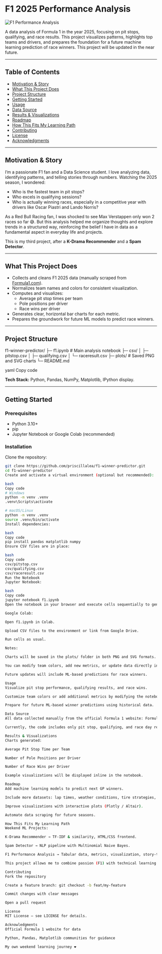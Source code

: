 # **F1 2025 Performance Analysis**

<!-- Hero Image / Capa -->
![F1 Performance Analysis](https://images.pexels.com/photos/29406740/pexels-photo-29406740.jpeg)

A data analysis of Formula 1 in the year 2025, focusing on pit stops, qualifying, and race results. This project visualizes patterns, highlights top teams and drivers, and prepares the foundation for a future machine learning prediction of race winners. This project will be updated in the near future.

---

## **Table of Contents**

- [Motivation & Story](#motivation--story)
- [What This Project Does](#what-this-project-does)
- [Project Structure](#project-structure)
- [Getting Started](#getting-started)
- [Usage](#usage)
- [Data Source](#data-source)
- [Results & Visualizations](#results--visualizations)
- [Roadmap](#roadmap)
- [How This Fits My Learning Path](#how-this-fits-my-learning-path)
- [Contributing](#contributing)
- [License](#license)
- [Acknowledgments](#acknowledgments)

---

## **Motivation & Story**

I’m a passionate F1 fan and a Data Science student. I love analyzing data, identifying patterns, and telling stories through numbers. Watching the 2025 season, I wondered:

- Who is the fastest team in pit stops?
- Who excels in qualifying sessions?
- Who is actually winning races, especially in a competitive year with drivers like Oscar Piastri and Lando Norris?

As a Red Bull Racing fan, I was shocked to see Max Verstappen only won 2 races so far 😅. But this analysis helped me organize thoughts and explore trends in a structured way, reinforcing the belief I have in data as a fundamental aspect in everyday life and projects.

This is my third project, after a **K-Drama Recommender** and a **Spam Detector**.

---

## **What This Project Does**

- Collects and cleans F1 2025 data (manually scraped from [Formula1.com](https://www.formula1.com/en/results/2025/races)).
- Normalizes team names and colors for consistent visualization.
- Computes and visualizes:
  - Average pit stop times per team
  - Pole positions per driver
  - Race wins per driver
- Generates clear, horizontal bar charts for each metric.
- Prepares the groundwork for future ML models to predict race winners.

---

## **Project Structure**

f1-winner-predictor/
├─ f1.ipynb # Main analysis notebook
├─ csv/
│ ├─ pitstop.csv
│ ├─ qualifying.csv
│ └─ raceresult.csv
├─ plots/ # Saved PNG and SVG charts
└─ README.md

yaml
Copy code

**Tech Stack:** Python, Pandas, NumPy, Matplotlib, IPython display.

---

## **Getting Started**

### **Prerequisites**

- Python 3.10+
- pip
- Jupyter Notebook or Google Colab (recommended)

### **Installation**

Clone the repository:

```bash
git clone https://github.com/priscillalea/f1-winner-predictor.git
cd f1-winner-predictor
Create and activate a virtual environment (optional but recommended):

bash
Copy code
# Windows
python -m venv .venv
.venv\Scripts\activate

# macOS/Linux
python -m venv .venv
source .venv/bin/activate
Install dependencies:

bash
Copy code
pip install pandas matplotlib numpy
Ensure CSV files are in place:

bash
Copy code
csv/pitstop.csv
csv/qualifying.csv
csv/raceresult.csv
Run the Notebook
Jupyter Notebook:

bash
Copy code
jupyter notebook f1.ipynb
Open the notebook in your browser and execute cells sequentially to generate the analysis and plots.

Google Colab:

Open f1.ipynb in Colab.

Upload CSV files to the environment or link from Google Drive.

Run cells as usual.

Notes:

Charts will be saved in the plots/ folder in both PNG and SVG formats.

You can modify team colors, add new metrics, or update data directly in the notebook.

Future updates will include ML-based predictions for race winners.

Usage
Visualize pit stop performance, qualifying results, and race wins.

Customize team colors or add additional metrics by modifying the notebook.

Prepare for future ML-based winner predictions using historical data.

Data Source
All data collected manually from the official Formula 1 website: Formula 1 Results 2025

Currently, the code includes only pit stop, qualifying, and race day results. Other data saved in this repository will be used in future updates for ML predictions.

Results & Visualizations
Charts generated:

Average Pit Stop Time per Team

Number of Pole Positions per Driver

Number of Race Wins per Driver

Example visualizations will be displayed inline in the notebook.

Roadmap
Add machine learning models to predict next GP winners.

Include more datasets: lap times, weather conditions, tire strategies, etc.

Improve visualizations with interactive plots (Plotly / Altair).

Automate data scraping for future seasons.

How This Fits My Learning Path
Weekend ML Projects:

K-Drama Recommender → TF-IDF & similarity, HTML/CSS frontend.

Spam Detector → NLP pipeline with Multinomial Naive Bayes.

F1 Performance Analysis → Tabular data, metrics, visualization, story-telling.

This project allows me to combine passion (F1) with technical learning (Python, data analysis, visualization).

Contributing
Fork the repository

Create a feature branch: git checkout -b feat/my-feature

Commit changes with clear messages

Open a pull request

License
MIT License — see LICENSE for details.

Acknowledgments
Official Formula 1 website for data

Python, Pandas, Matplotlib communities for guidance

My own weekend learning journey ❤️
